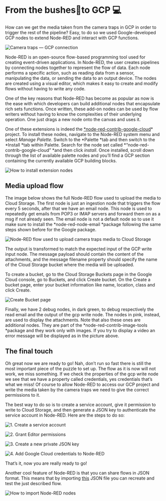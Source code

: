 # From the bushes🌿to GCP 💻

How can we get the media taken from the camera traps in GCP in order to trigger the rest of the pipeline? Easy, to do so we used Google-developed GCP nodes to extend Node-RED and interact with GCP functions.

![Camera traps — GCP connection](https://cdn-images-1.medium.com/max/6946/1*N0BvcOD9Ue-vOwfYcMvuSA.png)

Node-RED is an open-source flow-based programming tool used for creating event-driven applications. In Node-RED, the user creates pipelines by connecting nodes together to represent the flow of data. Each node performs a specific action, such as reading data from a sensor, manipulating the data, or sending the data to an output device. The nodes are created using a visual editor, which makes it easy to create and modify flows without having to write any code. 

One of the key reasons that Node-RED has become as popular as now is the ease with which developers can build additional nodes that encapsulate rich sets functions. Once written, these add-on nodes can be used by flow writers without having to know the complexities of their underlying operation. One just drags a new node onto the canvas and uses it. 

One of these extensions is indeed the [*node-red-contrib-google-cloud](https://flows.nodered.org/node/node-red-contrib-google-cloud)* project. To install these nodes, navigate to the Node-RED system menu and select *Manage Palette*. Switch to the *Palette *tab and then switch to the *Install *tab within Palette. Search for the node set called *“node-red-contrib-google-cloud” *and then click *install*. Once installed, scroll down through the list of available palette nodes and you’ll find a GCP section containing the currently available GCP building blocks.

![How to install extension nodes](https://cdn-images-1.medium.com/max/8648/1*h2d4Io8Ez5MbjxmegVC4Ag.png)

## Media upload flow

The image below shows the full Node-RED flow used to upload the media to Cloud Storage. The first node is just an ingestion node that triggers the flow every 5 seconds, after that we have an email node. This node is used to repeatedly get emails from POP3 or IMAP servers and forward them on as a msg if not already seen. The email node is not a default node so to use it make sure to install the *node-red-node-email *package following the same steps shown before for the Google package.

![Node-RED flow used to upload camera traps media to Cloud Storage](https://cdn-images-1.medium.com/max/2960/1*Hhodeqz7JUpVwErF9iXjfQ.png)

The output is transformed to match the expected input of the GCP write input node. The message payload should contain the content of the attachments, and the message filename property should specify the name of the Cloud Storage bucket where the media will be uploaded.

To create a bucket, go to the Cloud Storage Buckets page in the Google Cloud console, go to Buckets, and click Create bucket. On the Create a bucket page, enter your bucket information like name, location, class and click Create.

![Create Bucket page](https://cdn-images-1.medium.com/max/2000/1*QV9BzChSMLqzDNXqqUPnEA.png)

Finally, we have 2 debug nodes, in dark green, to debug respectively the read email and the output of the gcp write node. The nodes in pink, instead, are used to display the attachments. Note that also these ones are additional nodes. They are part of the *node-red-contrib-image-tools *package and they work only with images. If you try to display a video an error message will be displayed as in the picture above.

## The final touch

Oh great now we are ready to go! Nah, don’t run so fast there is still the most important piece of the puzzle to set up. The flow as it is now will not work, we miss something. If we check the properties of the gcp write node we see that we have a property called credentials, yes credentials that’s what we miss! Of course to allow Node-RED to access our GCP project and write the media taken by the camera traps we need to give the correct permissions to it. 

The best way to do so is to create a service account, give it permission to write to Cloud Storage, and then generate a JSON key to authenticate the service account in Node-RED. Here are the steps to do so:

![1. Create a service account](https://cdn-images-1.medium.com/max/2000/1*KJOQWfXIpRHo-1Exxs3RtQ.png)

![2. Grant Editor permissions](https://cdn-images-1.medium.com/max/2052/1*aiWOwWfIoNh8-Igq04zCNw.png)

![3. Create a new private  JSON key](https://cdn-images-1.medium.com/max/2494/1*rp0GkO8bWT3ZwkfFSWPcRw.png)

![4. Add Google Cloud credentials to Node-RED](https://cdn-images-1.medium.com/max/5176/1*Sn6jtng5Jb2MDKqhkY0qFw.png)

That’s it, now you are really ready to go! 

Another cool feature of Node-RED is that you can share flows in JSON format. This means that by importing [this](https://github.com/artefactory/smartparks/blob/main/node%20red%20flows/write_to_gcp.json) JSON file you can recreate and test the just described flow. 

![How to import Node-RED nodes](https://cdn-images-1.medium.com/max/7096/1*5T8EU3GpooTyRSWbHQED1g.png)
